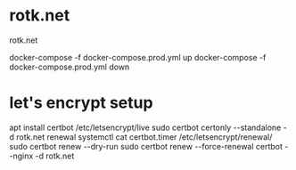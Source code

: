 # rotk.net
rotk.net

docker-compose -f docker-compose.prod.yml up
docker-compose -f docker-compose.prod.yml down

# let's encrypt setup
apt install certbot
/etc/letsencrypt/live
sudo certbot certonly --standalone -d rotk.net
renewal
systemctl cat certbot.timer
/etc/letsencrypt/renewal/
sudo certbot renew --dry-run
sudo certbot renew --force-renewal
certbot --nginx -d rotk.net
